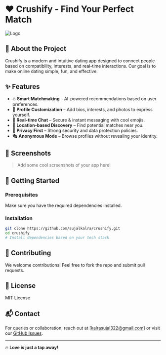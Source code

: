 # ❤️ Crushify - Find Your Perfect Match

![Logo](https://i.pinimg.com/1200x/4b/a3/25/4ba325ebe5429b4a741aeba21f20055f.jpg)

## 🚀 About the Project
Crushify is a modern and intuitive dating app designed to connect people based on compatibility, interests, and real-time interactions. Our goal is to make online dating simple, fun, and effective.

## ✨ Features
- 🔥 **Smart Matchmaking** – AI-powered recommendations based on user preferences.
- 📝 **Profile Customization** – Add bios, interests, and photos to express yourself.
- 💬 **Real-time Chat** – Secure & instant messaging with cool emojis.
- 📍 **Location-based Discovery** – Find potential matches near you.
- 🚫 **Privacy First** – Strong security and data protection policies.
- 🎭 **Anonymous Mode** – Browse profiles without revealing your identity.

## 📸 Screenshots
> Add some cool screenshots of your app here!

## 🚀 Getting Started
### Prerequisites
Make sure you have the required dependencies installed.

### Installation
```bash
git clone https://github.com/sujalkalra/crushify.git
cd crushify
# Install dependencies based on your tech stack
```

## 🤝 Contributing
We welcome contributions! Feel free to fork the repo and submit pull requests.

## 📜 License
MIT License

## 📬 Contact
For queries or collaboration, reach out at [kalrasujal322@gmail.com] or visit our [GitHub Issues](https://github.com/sujalkalra/crushify/issues).

---
🔥 **Love is just a tap away!**
